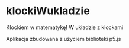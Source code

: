 # klockiWukladzie
Klockiem w matematykę! W układzie z klockami

Aplikacja zbudowana z użyciem biblioteki p5.js

